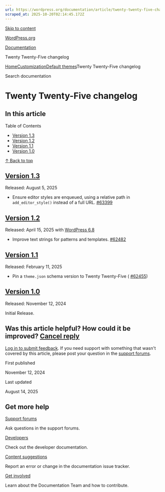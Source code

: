 ```yaml
---
url: https://wordpress.org/documentation/article/twenty-twenty-five-changelog
scraped_at: 2025-10-20T02:14:45.172Z
---
```


[Skip to content](https://wordpress.org/documentation/article/twenty-twenty-five-changelog/#wp--skip-link--target)

[WordPress.org](https://wordpress.org/)

[Documentation](https://wordpress.org/documentation)

Twenty Twenty-Five changelog

[Home](https://wordpress.org/documentation)[Customization](https://wordpress.org/documentation/customization/)[Default themes](https://wordpress.org/documentation/category/default-themes/)Twenty Twenty-Five changelog

Search documentation

# Twenty Twenty-Five changelog

## In this article

Table of Contents

- [Version 1.3](https://wordpress.org/documentation/article/twenty-twenty-five-changelog/#Version_1.3)
- [Version 1.2](https://wordpress.org/documentation/article/twenty-twenty-five-changelog/#Version_1.2)
- [Version 1.1](https://wordpress.org/documentation/article/twenty-twenty-five-changelog/#Version_1.1)
- [Version 1.0](https://wordpress.org/documentation/article/twenty-twenty-five-changelog/#Version_1.0)

[↑ Back to top](https://wordpress.org/documentation/article/twenty-twenty-five-changelog/#wp--skip-link--target)

## [Version 1.3](https://wordpress.org/documentation/article/twenty-twenty-five-changelog/\#Version_1.3)

Released: August 5, 2025

- Ensure editor styles are enqueued, using a relative path in `add_editor_style()` instead of a full URL. [#63399](https://core.trac.wordpress.org/ticket/63399)

## [Version 1.2](https://wordpress.org/documentation/article/twenty-twenty-five-changelog/\#Version_1.2)

Released: April 15, 2025 with [WordPress 6.8](https://wordpress.org/documentation/wordpress-version/version-6-8/)

- Improve text strings for patterns and templates. [#62482](https://core.trac.wordpress.org/ticket/62482)

## [Version 1.1](https://wordpress.org/documentation/article/twenty-twenty-five-changelog/\#Version_1.1)

Released: February 11, 2025

- Pin a `theme.json` schema version to Twenty Twenty-Five ( [#62455](https://core.trac.wordpress.org/ticket/62455))

## [Version 1.0](https://wordpress.org/documentation/article/twenty-twenty-five-changelog/\#Version_1.0)

Released: November 12, 2024

Initial Release.

## Was this article helpful? How could it be improved? [Cancel reply](https://wordpress.org/documentation/article/twenty-twenty-five-changelog/\#respond)

[Log in to submit feedback](https://login.wordpress.org/?redirect_to=https%3A%2F%2Fwordpress.org%2Fdocumentation%2Farticle%2Ftwenty-twenty-five-changelog%2F&locale=en_US). If you need support with something that wasn't covered by this article, please post your question in the [support forums](https://wordpress.org/support/forums/).

First published

November 12, 2024

Last updated

August 14, 2025

## Get more help

[Support forums](https://wordpress.org/support/forums/)

Ask questions in the support forums.

[Developers](https://developer.wordpress.org/)

Check out the developer documentation.

[Content suggestions](https://github.com/WordPress/Documentation-Issue-Tracker/issues)

Report an error or change in the documentation issue tracker.

[Get involved](https://make.wordpress.org/docs/)

Learn about the Documentation Team and how to contribute.